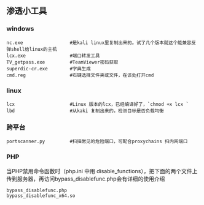 ## 渗透小工具
### windows
```
nc.exe                 #是kali linux里复制出来的。试了几个版本就这个能兼容反弹shell给linux的主机
lcx.exe                #端口转发工具
TV_getpass.exe         #TeamViewer密码获取
superdic-cr.exe        #字典生成
cmd.reg                #右键选择文件夹或文件，在该处打开cmd
```

### linux 
```
lcx                    #Linux 版本的lcx，已经编译好了，`chmod +x lcx `
lbd                    #从kaki 复制出来的，检测目标是否负载均衡
```


### 跨平台
```
portscanner.py         #扫描常见的危险端口，可配合proxychains 扫内网端口
```

### PHP
当PHP禁用命令函数时（php.ini 中用 disable_functions），把下面的两个文件上传到服务器，再访问bypass_disablefunc.php会有详细的使用介绍
```
bypass_disablefunc.php      
bypass_disablefunc_x64.so
```
